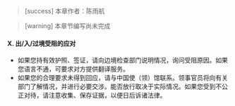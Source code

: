 > [success] 本章作者：陈雨航

> [warning] 本章节编写尚未完成
#### **X. 出/入/过境受阻的应对**
* 如果您持有效护照、签证，请向边境检查部门说明情况，询问受阻原因。如果您语言不通，可要求对方提供翻译服务。
* 如果您的合理要求未得到回应，请与中国使（领）馆联系。领事官员将向有关部门了解情况，并进行必要交涉。能否放行取决于实际情况。如果您受到不公正对待，请注意收集、保存证据，以便日后诉诸法律。